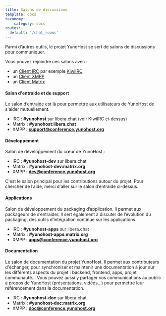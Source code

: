 ```yaml
---
title: Salons de discussions
template: docs
taxonomy:
    category: docs
routes:
  default: '/chat_rooms'
---
```


Parmi d’autres outils, le projet YunoHost se sert de salons de discussions pour communiquer.

Vous pouvez rejoindre ces salons avec :
- un [Client IRC](https://fr.wikipedia.org/wiki/Liste_de_clients_IRC) par exemple [KiwiIRC](https://web.libera.chat/#yunohost)
- un [Client XMPP](https://fr.wikipedia.org/wiki/Clients_XMPP)
- un [Client Matrix](https://linuxfr.org/news/matrix-pour-decentraliser-skype-whatsapp-signal-slack-et-discord)


#### Salon d'entraide et de support
Le salon d’[entraide](/help) est là pour permettre aux utilisateurs de YunoHost de s'aider mutuellement.
- IRC : **#yunohost** sur libera.chat (voir KiwiIRC ci-dessus)
- Matrix : **#yunohost:libera.chat**
- XMPP : **[support@conference.yunohost.org](xmpp:support@conference.yunohost.org?join)**

#### Développement
Salon de développement du cœur de YunoHost :
- IRC : **#yunohost-dev** sur libera.chat
- Matrix : **#yunohost-dev:matrix.org**
- XMPP : **[dev@conference.yunohost.org](xmpp:dev@conference.yunohost.org?join)**

C'est le salon principal pour les contributions autour du projet.
Pour chercher de l’aide, merci d'aller sur le salon d’entraide ci-dessus.

#### Applications
Salon de développement du packaging d’application. Il permet aux packageurs de s’entraider.
Il sert également à discuter de l’évolution du packaging, des outils d’intégration continue sur les applications.
- IRC : **#yunohost-apps** sur libera.chat
- Matrix : **#yunohost-apps:matrix.org**
- XMPP : **[apps@conference.yunohost.org](xmpp:apps@conference.yunohost.org?join)**

#### Documentation
Le salon de documentation du projet YunoHost. Il permet aux contributeurs d'échanger, pour synchroniser et maintenir une documentation à jour sur les différents aspects du projet : backend, frontend, apps, projet, communauté...
Vous pouvez aussi y partager vos communications au public à propos de YunoHost (présentations, vidéos...) pour permettre leur référencement dans la documentation.
- IRC : **#yunohost-doc** sur libera.chat
- Matrix : **#yunohost-doc:matrix.org**
- XMPP : **[doc@conference.yunohost.org](xmpp:doc@conference.yunohost.org?join)**
